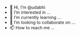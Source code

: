 - 👋 Hi, I’m @udabhi
- 👀 I’m interested in ...
- 🌱 I’m currently learning ...
- 💞️ I’m looking to collaborate on ...
- 📫 How to reach me ...

<!---
udabhi/udabhi is a ✨ special ✨ repository because its `README.md` (this file) appears on your GitHub profile.
You can click the Preview link to take a look at your changes.
-
